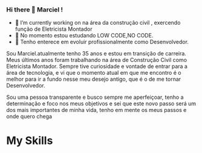 ### Hi there 👋 Marciel    !



- 🔭 I’m currently working on  na  área da construção civil , exercendo função de Eletricista Montador
- 🌱 No momento estou estudando LOW CODE,NO CODE.
- 👯 Tenho enterece em evoluir profissionalmente como Desenvolvedor.


Sou Marciel.atualmente tenho 35 anos  e estou em transição de carreira.
Meus últimos anos foram trabalhando na área de Construção Civil como Eletricista Montador. 
Sempre tive curiosidade e vontade de entrar para a área de tecnologia, e vi que o momento atual em que me encontro é o melhor para ir a fundo nesse meu desejo antigo, que é o de me tornar Desenvolvedor.

Sou uma pessoa transparente e busco sempre me aperfeiçoar, tenho a determinação e foco nos meus objetivos e sei que este novo passo será um dos mais importantes de minha vida, tenho em mente os meus passos e onde quero chega


# My Skills

